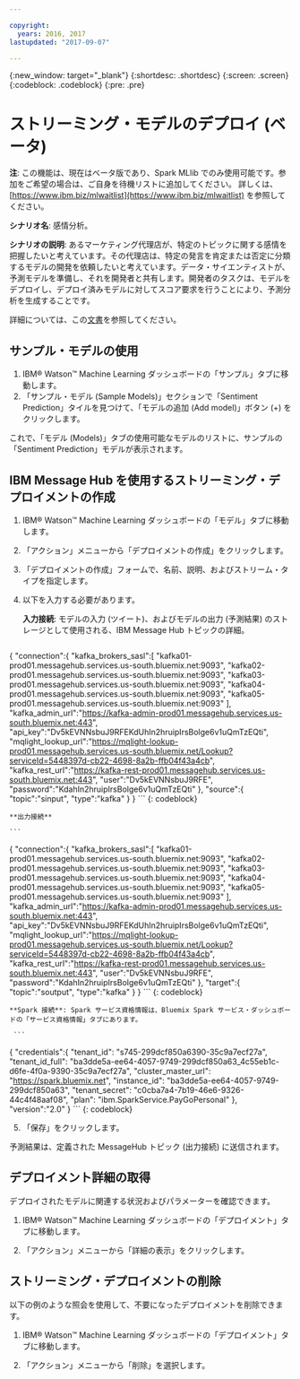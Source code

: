 ```yaml
---

copyright:
  years: 2016, 2017
lastupdated: "2017-09-07"

---
```


{:new_window: target="_blank"}
{:shortdesc: .shortdesc}
{:screen: .screen}
{:codeblock: .codeblock}
{:pre: .pre}

# ストリーミング・モデルのデプロイ (<span class='tag--beta'>ベータ</span>)

**注**: この機能は、現在はベータ版であり、Spark MLlib でのみ使用可能です。参加をご希望の場合は、ご自身を待機リストに追加してください。
詳しくは、[https://www.ibm.biz/mlwaitlist](https://www.ibm.biz/mlwaitlist) を参照してください。

**シナリオ名**: 感情分析。

**シナリオの説明**: あるマーケティング代理店が、特定のトピックに関する感情を把握したいと考えています。その代理店は、特定の発言を肯定または否定に分類するモデルの開発を依頼したいと考えています。データ・サイエンティストが、予測モデルを準備し、それを開発者と共有します。開発者のタスクは、モデルをデプロイし、デプロイ済みモデルに対してスコア要求を行うことにより、予測分析を生成することです。

詳細については、この[文書](https://github.com/pmservice/tweet-sentiment-prediction)を参照してください。

## サンプル・モデルの使用

1. IBM® Watson™ Machine Learning ダッシュボードの「サンプル」タブに移動します。
2. 「サンプル・モデル (Sample Models)」セクションで「Sentiment Prediction」タイルを見つけて、「モデルの追加 (Add model)」ボタン (+) をクリックします。

これで、「モデル (Models)」タブの使用可能なモデルのリストに、サンプルの「Sentiment Prediction」モデルが表示されます。


## IBM Message Hub を使用するストリーミング・デプロイメントの作成

1.  IBM® Watson™ Machine Learning ダッシュボードの「モデル」タブに移動します。
2.  「アクション」メニューから「デプロイメントの作成」をクリックします。
3.  「デプロイメントの作成」フォームで、名前、説明、およびストリーム・タイプを指定します。
4.  以下を入力する必要があります。

    **入力接続**: モデルの入力 (ツイート)、およびモデルの出力 (予測結果) のストレージとして使用される、IBM Message Hub トピックの詳細。

    ```
  {
     "connection":{
         "kafka_brokers_sasl":[
         "kafka01-prod01.messagehub.services.us-south.bluemix.net:9093",
            "kafka02-prod01.messagehub.services.us-south.bluemix.net:9093",
            "kafka03-prod01.messagehub.services.us-south.bluemix.net:9093",
            "kafka04-prod01.messagehub.services.us-south.bluemix.net:9093",
            "kafka05-prod01.messagehub.services.us-south.bluemix.net:9093"
         ],
      "kafka_admin_url":"https://kafka-admin-prod01.messagehub.services.us-south.bluemix.net:443",
      "api_key":"Dv5kEVNNsbuJ9RFEKdUhIn2hruipIrsBolge6v1uQmTzEQti",
      "mqlight_lookup_url":"https://mqlight-lookup-prod01.messagehub.services.us-south.bluemix.net/Lookup?serviceId=5448397d-cb22-4698-8a2b-ffb04f43a4cb",
      "kafka_rest_url":"https://kafka-rest-prod01.messagehub.services.us-south.bluemix.net:443",
      "user":"Dv5kEVNNsbuJ9RFE",
      "password":"KdahIn2hruipIrsBolge6v1uQmTzEQti"
   },
   "source":{
      "topic":"sinput",
         "type":"kafka"
      }
   }
    ```
    {: codeblock}

    **出力接続**

    ```
 {
    "connection":{
         "kafka_brokers_sasl":[
         "kafka01-prod01.messagehub.services.us-south.bluemix.net:9093",
            "kafka02-prod01.messagehub.services.us-south.bluemix.net:9093",
            "kafka03-prod01.messagehub.services.us-south.bluemix.net:9093",
            "kafka04-prod01.messagehub.services.us-south.bluemix.net:9093",
            "kafka05-prod01.messagehub.services.us-south.bluemix.net:9093"
         ],
      "kafka_admin_url":"https://kafka-admin-prod01.messagehub.services.us-south.bluemix.net:443",
      "api_key":"Dv5kEVNNsbuJ9RFEKdUhIn2hruipIrsBolge6v1uQmTzEQti",
      "mqlight_lookup_url":"https://mqlight-lookup-prod01.messagehub.services.us-south.bluemix.net/Lookup?serviceId=5448397d-cb22-4698-8a2b-ffb04f43a4cb",
      "kafka_rest_url":"https://kafka-rest-prod01.messagehub.services.us-south.bluemix.net:443",
      "user":"Dv5kEVNNsbuJ9RFE",
      "password":"KdahIn2hruipIrsBolge6v1uQmTzEQti"
   },
      "target":{
         "topic":"soutput",
         "type":"kafka"
      }
   }
    ```
    {: codeblock}

    **Spark 接続**: Spark サービス資格情報は、Bluemix Spark サービス・ダッシュボードの「サービス資格情報」タブにあります。

     ```
{
     "credentials":{
            "tenant_id": "s745-299dcf850a6390-35c9a7ecf27a",
      "tenant_id_full": "ba3dde5a-ee64-4057-9749-299dcf850a63_4c55eb1c-d6fe-4f0a-9390-35c9a7ecf27a",
      "cluster_master_url": "https://spark.bluemix.net",
      "instance_id": "ba3dde5a-ee64-4057-9749-299dcf850a63",
      "tenant_secret": "c0cba7a4-7b19-46e6-9326-44c4f48aaf08",
      "plan": "ibm.SparkService.PayGoPersonal"
},
         "version":"2.0"
      }
     ```
     {: codeblock}

5. 「保存」をクリックします。

予測結果は、定義された MessageHub トピック (出力接続) に送信されます。

## デプロイメント詳細の取得

デプロイされたモデルに関連する状況およびパラメーターを確認できます。

1. IBM® Watson™ Machine Learning ダッシュボードの「デプロイメント」タブに移動します。

2. 「アクション」メニューから「詳細の表示」をクリックします。

## ストリーミング・デプロイメントの削除

以下の例のような照会を使用して、不要になったデプロイメントを削除できます。

1. IBM® Watson™ Machine Learning ダッシュボードの「デプロイメント」タブに移動します。

2. 「アクション」メニューから「削除」を選択します。

